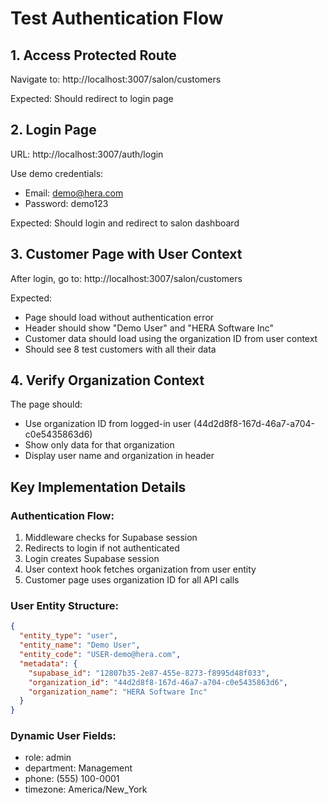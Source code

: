 # Test Authentication Flow

## 1. Access Protected Route
Navigate to: http://localhost:3007/salon/customers

Expected: Should redirect to login page

## 2. Login Page
URL: http://localhost:3007/auth/login

Use demo credentials:
- Email: demo@hera.com
- Password: demo123

Expected: Should login and redirect to salon dashboard

## 3. Customer Page with User Context
After login, go to: http://localhost:3007/salon/customers

Expected:
- Page should load without authentication error
- Header should show "Demo User" and "HERA Software Inc"
- Customer data should load using the organization ID from user context
- Should see 8 test customers with all their data

## 4. Verify Organization Context
The page should:
- Use organization ID from logged-in user (44d2d8f8-167d-46a7-a704-c0e5435863d6)
- Show only data for that organization
- Display user name and organization in header

## Key Implementation Details

### Authentication Flow:
1. Middleware checks for Supabase session
2. Redirects to login if not authenticated
3. Login creates Supabase session
4. User context hook fetches organization from user entity
5. Customer page uses organization ID for all API calls

### User Entity Structure:
```json
{
  "entity_type": "user",
  "entity_name": "Demo User",
  "entity_code": "USER-demo@hera.com",
  "metadata": {
    "supabase_id": "12807b35-2e87-455e-8273-f8995d48f033",
    "organization_id": "44d2d8f8-167d-46a7-a704-c0e5435863d6",
    "organization_name": "HERA Software Inc"
  }
}
```

### Dynamic User Fields:
- role: admin
- department: Management
- phone: (555) 100-0001
- timezone: America/New_York